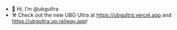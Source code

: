 - 👋 Hi, I’m @ubgultra
- ⚒️ Check out the new UBG Ultra at https://ubgultra.vercel.app and https://ubgultra.up.railway.app!
<!---
ubgultra/ubgultra is a ✨ special ✨ repository because its `README.md` (this file) appears on your GitHub profile.
You can click the Preview link to take a look at your changes.
--->
